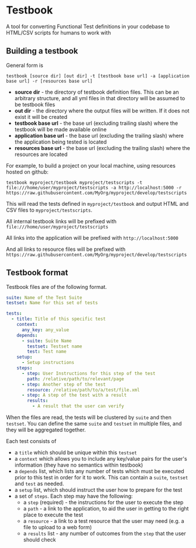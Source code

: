 # Testbook

A tool for converting Functional Test definitions in your codebase to HTML/CSV scripts for humans to work with

## Building a testbook

General form is

```
testbook [source dir] [out dir] -t [testbook base url] -a [application base url] -r [resources base url]
```

* **source dir** - the directory of testbook definition files.  This can be an arbitrary structure, and all yml files in that directory will be assumed to be testbook files
* **out dir** - the directory where the output files will be written.  If it does not exist it will be created
* **testbook base url** - the base url (excluding trailing slash) where the testbook will be made available online
* **application base url** - the base url (excluding the trailing slash) where the application being tested is located
* **resources base url** - the base url (excluding the trailing slash) where the resources are located

For example, to build a project on your local machine, using resources hosted on github:

```
testbook myproject/testbook myproject/testscripts -t file:///home/user/myproject/testscripts -a http://localhost:5000 -r https://raw.githubusercontent.com/MyOrg/myproject/develop/testscripts
```

This will read the tests defined in `myproject/testbook` and output HTML and CSV files to `myproject/testscripts`.

All internal testbook links will be prefixed with `file:///home/user/myproject/testscripts`

All links into the application will be prefixed with `http://localhost:5000`

And all links to resource files will be prefixed with `https://raw.githubusercontent.com/MyOrg/myproject/develop/testscripts`


## Testbook format

Testbook files are of the following format.

```yaml
suite: Name of the Test Suite
testset: Name for this set of tests

tests:
  - title: Title of this specific test
    context:
      any_key: any_value
    depends:
      - suite: Suite Name
        testset: Testset name
        test: Test name
    setup:
      - Setup instructions
    steps:
      - step: User Instructions for this step of the test
        path: /relative/path/to/relevant/page
      - step: Another step of the test
        resource: /relative/path/to/a/test/file.xml
      - step: A step of the test with a result
        results:
          - A result that the user can verify
```

When the files are read, the tests will be clustered by `suite` and then `testset`.  You can define the same `suite` and
`testset` in multiple files, and they will be aggregated together.

Each test consists of 
* a `title` which should be unique within this `testset`
* a `context` which allows you to include any key/value pairs for the user's information (they have no semantics within testbook)
* a `depends` list, which lists any number of tests which must be executed prior to this test in order for it to work.  This can contain a `suite`, `testset` and `test` as needed.
* a `setup` list, which should instruct the user how to prepare for the test
* a set of `steps`.  Each step may have the following:
    * a `step` (required) - the instructions for the user to execute the step
    * a `path` - a link to the application, to aid the user in getting to the right place to execute the test
    * a `resource` - a link to a test resource that the user may need (e.g. a file to upload to a web form)
    * a `results` list - any number of outcomes from the `step` that the user should check

